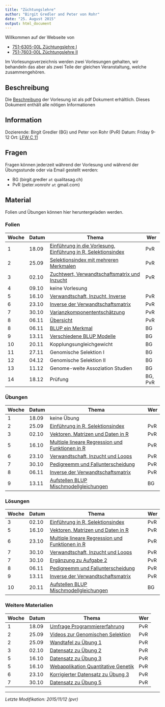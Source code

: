 ```yaml
---
title: "Züchtungslehre"
author: "Birgit Gredler and Peter von Rohr"
date: "25. August 2015"
output: html_document
---
```


Willkommen auf der Webseite von 

- [751-6305-00L Züchtungslehre I](http://www.vvz.ethz.ch/Vorlesungsverzeichnis/lerneinheitPre.do?lerneinheitId=100995&semkez=2015W&lang=en)
- [751-7603-00L  Züchtungslehre II](http://www.vvz.ethz.ch/Vorlesungsverzeichnis/lerneinheitPre.do?lerneinheitId=100794&semkez=2015W&lang=en)

Im Vorlesungsverzeichnis werden zwei Vorlesungen gehalten, wir behandeln das aber als zwei Teile der gleichen Veranstaltung, welche zusammengehören.


## Beschreibung
Die [Beschreibung](http://charlotte-ngs.github.io/LivestockBreedingAndGenomics/syllabus/LbgSyllabus.pdf) der Vorlesung ist als pdf Dokument erhältlich. Dieses Dokument enthält alle nötigen Informationen


## Information
Dozierende: Birgit Gredler (BG) und Peter von Rohr (PvR)
Datum: Friday 9-12
Ort: [LFW C 11](http://www.mapsearch.ethz.ch/map/map.do?gebaeudeMap=LFW&lang=en)


## Fragen
Fragen können jederzeit während der Vorlesung und während der Übungsstunde oder via Email gestellt werden: 

- BG (birgit.gredler `at` qualitasag.ch)
- PvR (peter.vonrohr `at` gmail.com)


## Material
Folien und Übungen können hier heruntergeladen werden. 

### Folien

Woche | Datum  |  Thema                                                          |  Wer
------|--------|-----------------------------------------------------------------|----------
1     | 18.09  | [Einführung in die Vorlesung, Einführung in R, Selektionsindex](http://charlotte-ngs.github.io/LivestockBreedingAndGenomics/w1/KursEinfuehrung.pdf)  |  PvR
2     | 25.09  | [Selektionsindex mit mehreren Merkmalen](http://charlotte-ngs.github.io/LivestockBreedingAndGenomics/w2/zl_w2_v2_SelektionsIndexMehrMerkmal.pdf)     |  PvR
3     | 02.10  | [Zuchtwert, Verwandtschaftsmatrix und Inzucht](http://charlotte-ngs.github.io/LivestockBreedingAndGenomics/w3/zl_w3_v3_ZsfZwVerwandtschaft.pdf)      |  PvR
4     | 09.10  | keine Vorlesung                                                 |
5     | 16.10  | [Verwandtschaft, Inzucht, Inverse](http://charlotte-ngs.github.io/LivestockBreedingAndGenomics/w5/zl_w5_v4_VerwandtschaftInzuchtInverse.pdf)         |  PvR
6     | 23.10  | [Inverse der Verwandtschaftsmatrix](http://charlotte-ngs.github.io/LivestockBreedingAndGenomics/w6/zl_w6_v5_InverseVerwMat.pdf)   |  PvR
7     | 30.10  | [Varianzkomponententschätzung](http://charlotte-ngs.github.io/LivestockBreedingAndGenomics/w7/zl_w7_v6_Varianzkomponenten.pdf)    |  PvR
8     | 06.11  | [Übersicht](http://charlotte-ngs.github.io/LivestockBreedingAndGenomics/w8/zl_w8_v7_Uebersicht.pdf)                               |  PvR
8     | 06.11  | [BLUP ein Merkmal](http://charlotte-ngs.github.io/LivestockBreedingAndGenomics/w8/Slides_woche8_Upload.pdf)  |  BG
9     | 13.11  | [Verschiedene BLUP Modelle](http://charlotte-ngs.github.io/LivestockBreedingAndGenomics/w9/Slides_woche9_Upload.pdf)  |  BG
10    | 20.11  | Kopplungsungleichgewicht                                        |  BG
11    | 27.11  | Genomische Selektion I                                          |  BG
12    | 04.12  | Genomische Selektion II                                         |  BG
13    | 11.12  | Genome-weite Assoziation Studien                                |  BG
14    | 18.12  | Prüfung                                                         |  BG, PvR


### Übungen
Woche | Datum  |  Thema                                       |  Wer
------|--------|----------------------------------------------|----------
1     | 18.09  | keine Übung                                  |  
2     | 25.09  | [Einführung in R, Selektionsindex](http://charlotte-ngs.github.io/LivestockBreedingAndGenomics/w2/zl_w2_u1.pdf)  |  PvR
3     | 02.10  | [Vektoren, Matrizen und Daten in R](http://charlotte-ngs.github.io/LivestockBreedingAndGenomics/w3/zl_w3_u2.pdf)  |  PvR
5     | 16.10  | [Multiple lineare Regression und Funktionen in R](http://charlotte-ngs.github.io/LivestockBreedingAndGenomics/w5/zl_w5_u3.pdf)  |  PvR
6     | 23.10  | [Verwandtschaft, Inzucht und Loops](http://charlotte-ngs.github.io/LivestockBreedingAndGenomics/w6/zl_w6_u4.pdf)  |  PvR
7     | 30.10  | [Pedigreemm und Fallunterscheidung](http://charlotte-ngs.github.io/LivestockBreedingAndGenomics/w7/zl_w7_u5.pdf)  |  PvR
8     | 06.11  | [Inverse der Verwandtschaftsmatrix](http://charlotte-ngs.github.io/LivestockBreedingAndGenomics/w8/zl_w8_u6.pdf)  |  PvR
9     | 13.11  | [Aufstellen BLUP Mischmodellgleichungen](http://charlotte-ngs.github.io/LivestockBreedingAndGenomics/w9/Uebung7.pdf)  |  BG

### Lösungen
Woche | Datum  |  Thema                                       |  Wer
------|--------|----------------------------------------------|----------
3     | 02.10  | [Einführung in R, Selektionsindex](http://charlotte-ngs.github.io/LivestockBreedingAndGenomics/w3/zl_w3_l1.pdf)  |  PvR
5     | 16.10  | [Vektoren, Matrizen und Daten in R](http://charlotte-ngs.github.io/LivestockBreedingAndGenomics/w5/zl_w5_l2.pdf)  |  PvR
6     | 23.10  | [Multiple lineare Regression und Funktionen in R](http://charlotte-ngs.github.io/LivestockBreedingAndGenomics/w6/zl_w6_l3.pdf)  |  PvR
7     | 30.10  | [Verwandtschaft, Inzucht und Loops](http://charlotte-ngs.github.io/LivestockBreedingAndGenomics/w7/zl_w7_l4.pdf)  |  PvR
7     | 30.10  | [Ergänzung zu Aufgabe 2](http://charlotte-ngs.github.io/LivestockBreedingAndGenomics/w7/zl_w7_l4_ErgaenzungA2.pdf)  |  PvR
8     | 06.11  | [Pedigreemm und Fallunterscheidung](http://charlotte-ngs.github.io/LivestockBreedingAndGenomics/w8/zl_w8_l5.pdf)  |  PvR
9     | 13.11  | [Inverse der Verwandtschaftsmatrix](http://charlotte-ngs.github.io/LivestockBreedingAndGenomics/w9/zl_w9_l6.pdf)  |  PvR
10    | 20.11  | [Aufstellen BLUP Mischmodellgleichungen](http://charlotte-ngs.github.io/LivestockBreedingAndGenomics/w10/Uebung7_Loesung.pdf)  |  BG

### Weitere Materialien
Woche | Datum  |  Thema                                       |  Wer
------|--------|----------------------------------------------|----------
1     | 18.09  | [Umfrage Programmiererfahrung](http://charlotte-ngs.github.io/LivestockBreedingAndGenomics/w1/UmfrageProgrammierErfahrung.pdf)   |  PvR
2     | 25.09  | [Videos zur Genomischen Selektion](http://homepage.braunvieh.ch/xml_1/internet/de/application/d4/d503/f1886.cfm)                 |  PvR
2     | 25.09  | [Wandtafel zu Übung 1](http://charlotte-ngs.github.io/LivestockBreedingAndGenomics/w2/zl_w2_u1_wandtafel.jpg)                    |  PvR
3     | 02.10  | [Datensatz zu Übung 2](http://charlotte-ngs.github.io/LivestockBreedingAndGenomics/w3/br_st_gew.csv)                             |  PvR
5     | 16.10  | [Datensatz zu Übung 3](http://charlotte-ngs.github.io/LivestockBreedingAndGenomics/w5/simgenphen.csv)                            |  PvR
5     | 16.10  | [Webapplikation Quantitative Genetik](https://lbg-ethz.shinyapps.io/QgenDemoSwa)                                                 |  PvR
6     | 23.10  | [Korrigierter Datensatz zu Übung 3](http://charlotte-ngs.github.io/LivestockBreedingAndGenomics/w5/simgenphencorr.csv)           |  PvR 
7     | 30.10  | [Datensatz zu Übung 5](http://charlotte-ngs.github.io/LivestockBreedingAndGenomics/w7/zl_w7_u5_DataLmm.csv)                     |  PvR

------

_Letzte Modifikation: 2015/11/12 (pvr)_


